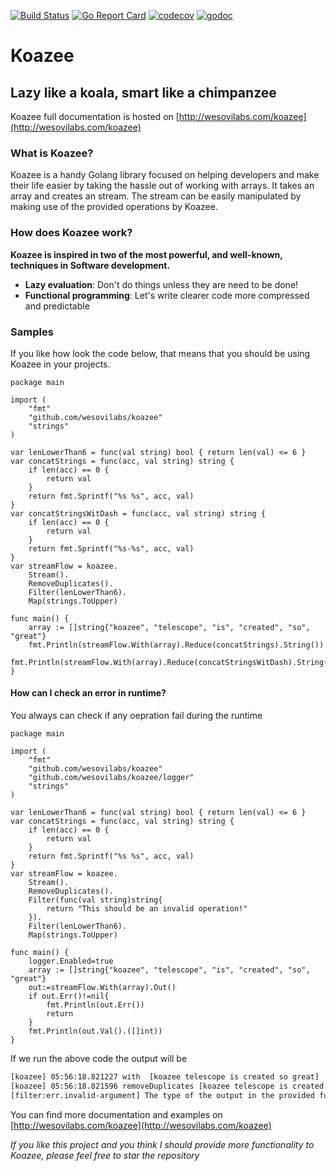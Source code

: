 [![Build Status](https://travis-ci.org/wesovilabs/koazee.svg?branch=master)](https://travis-ci.org/wesovilabs/koazee)
[![Go Report Card](https://goreportcard.com/badge/github.com/wesovilabs/koazee)](https://goreportcard.com/report/github.com/wesovilabs/koazee)
[![codecov](https://codecov.io/gh/wesovilabs/koazee/branch/master/graph/badge.svg)](https://codecov.io/gh/wesovilabs/koazee)
[![godoc](https://godoc.org/github.com/wesovilabs/koazee?status.svg)](http://godoc.org/github.com/wesovilabs/koazee)





# Koazee

## Lazy like a koala, smart like a chimpanzee

Koazee full documentation is hosted on [http://wesovilabs.com/koazee](http://wesovilabs.com/koazee)


### What is Koazee?

Koazee is a handy Golang library focused on helping developers and make their life easier by taking the hassle out of working with arrays.
It takes an array and creates an stream. The stream can be easily manipulated by making use of the provided operations by Koazee. 

### How does Koazee work?


**Koazee is inspired in two of the most powerful, and well-known, techniques in Software development.**

- **Lazy evaluation**: Don't do things unless they are need to be done!
- **Functional programming**: Let's write clearer code more compressed and predictable


### Samples

If you like how look the code below, that means that you should be using Koazee in your projects.


```golang
package main

import (
	"fmt"
	"github.com/wesovilabs/koazee"
	"strings"
)

var lenLowerThan6 = func(val string) bool { return len(val) <= 6 }
var concatStrings = func(acc, val string) string {
	if len(acc) == 0 {
		return val
	}
	return fmt.Sprintf("%s %s", acc, val)
}
var concatStringsWitDash = func(acc, val string) string {
	if len(acc) == 0 {
		return val
	}
	return fmt.Sprintf("%s-%s", acc, val)
}
var streamFlow = koazee.
	Stream().
	RemoveDuplicates().
	Filter(lenLowerThan6).
	Map(strings.ToUpper)

func main() {
	array := []string{"koazee", "telescope", "is", "created", "so", "great"}
	fmt.Println(streamFlow.With(array).Reduce(concatStrings).String())
	fmt.Println(streamFlow.With(array).Reduce(concatStringsWitDash).String())
}
```


#### How can I check an error in runtime?

You always can check if any oepration fail during the runtime

```golang
package main

import (
	"fmt"
	"github.com/wesovilabs/koazee"
	"github.com/wesovilabs/koazee/logger"
	"strings"
)

var lenLowerThan6 = func(val string) bool { return len(val) <= 6 }
var concatStrings = func(acc, val string) string {
	if len(acc) == 0 {
		return val
	}
	return fmt.Sprintf("%s %s", acc, val)
}
var streamFlow = koazee.
	Stream().
	RemoveDuplicates().
	Filter(func(val string)string{
		return "This should be an invalid operation!"
	}).
	Filter(lenLowerThan6).
	Map(strings.ToUpper)

func main() {
	logger.Enabled=true
	array := []string{"koazee", "telescope", "is", "created", "so", "great"}
	out:=streamFlow.With(array).Out()
	if out.Err()!=nil{
		fmt.Println(out.Err())
		return
	}
	fmt.Println(out.Val().([]int))
}
```

If we run the above code the output will be

```bash
[koazee] 05:56:18.821227 with  [koazee telescope is created so great]
[koazee] 05:56:18.821596 removeDuplicates [koazee telescope is created so great] -> [koazee telescope is created so great]
[filter:err.invalid-argument] The type of the output in the provided function must be bool
```


You can find more documentation and examples on [http://wesovilabs.com/koazee](http://wesovilabs.com/koazee)

*If you like this project and you think I should provide more functionality to Koazee, please feel free to star the repository*



